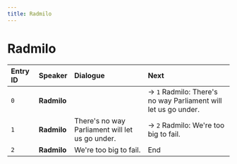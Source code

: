 ```yaml
---
title: Radmilo
---
```


# Radmilo


| Entry ID | Speaker | Dialogue | Next |
| :------- | :------ | :------- | :------------ |
| `0` | **Radmilo** |  | → `1` Radmilo: There's no way Parliament will let us go under\. |
| `1` | **Radmilo** | There's no way Parliament will let us go under\. | → `2` Radmilo: We're too big to fail\. |
| `2` | **Radmilo** | We're too big to fail\. | End |
